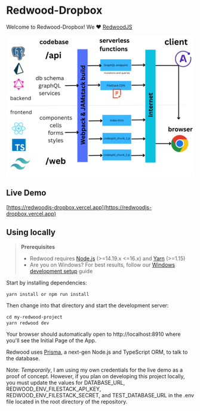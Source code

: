 # Redwood-Dropbox

Welcome to Redwood-Dropbox! We ❤️ [RedwoodJS](https://redwoodjs.com)

![Diagram](diagram.png)
## Live Demo

[https://redwoodjs-dropbox.vercel.app](https://redwoodjs-dropbox.vercel.app)

## Using locally

> **Prerequisites**
>
> - Redwood requires [Node.js](https://nodejs.org/en/) (>=14.19.x <=16.x) and [Yarn](https://yarnpkg.com/) (>=1.15)
> - Are you on Windows? For best results, follow our [Windows development setup](https://redwoodjs.com/docs/how-to/windows-development-setup) guide

Start by installing dependencies:

```
yarn install or npm run install
```

Then change into that directory and start the development server:

```
cd my-redwood-project
yarn redwood dev
```

Your browser should automatically open to http://localhost:8910 where you'll see the Initial Page of the App.

Redwood uses [Prisma](https://www.prisma.io/), a next-gen Node.js and TypeScript ORM, to talk to the database.

Note: *Temporarily*, I am using my own credentials for the live demo as a proof of concept. However, if you plan on developing this project locally, you must update the values for DATABASE_URL, REDWOOD_ENV_FILESTACK_API_KEY, REDWOOD_ENV_FILESTACK_SECRET, and TEST_DATABASE_URL in the .env file located in the root directory of the repository.
